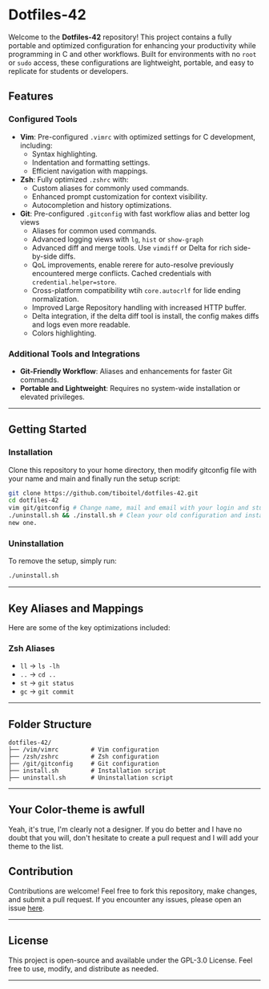 # Dotfiles-42

Welcome to the **Dotfiles-42** repository! This project contains a fully portable and optimized configuration for enhancing your productivity while programming in C and other workflows. Built for environments with no `root` or `sudo` access, these configurations are lightweight, portable, and easy to replicate for students or developers.

## Features

### Configured Tools
- **Vim**: Pre-configured `.vimrc` with optimized settings for C development, including:
  - Syntax highlighting.
  - Indentation and formatting settings.
  - Efficient navigation with mappings.
- **Zsh**: Fully optimized `.zshrc` with:
  - Custom aliases for commonly used commands.
  - Enhanced prompt customization for context visibility.
  - Autocompletion and history optimizations.
- **Git**: Pre-configured `.gitconfig` with fast workflow alias and better log views
  - Aliases for common used commands.
  - Advanced logging views with `lg`, `hist` or `show-graph`
  - Advanced diff and merge tools. Use `vimdiff` or Delta for rich side-by-side
    diffs. 
  - QoL improvements, enable rerere for auto-resolve previously encountered
    merge conflicts.
    Cached credentials with `credential.helper=store`.
  - Cross-platform compatibility wtih `core.autocrlf` for lide ending
    normalization.
  - Improved Large Repository handling with increased HTTP buffer. 
  - Delta integration, if the delta diff tool is install, the config makes diffs
    and logs even more readable.
  - Colors highlighting.



### Additional Tools and Integrations
- **Git-Friendly Workflow**: Aliases and enhancements for faster Git commands.
- **Portable and Lightweight**: Requires no system-wide installation or elevated privileges.

---

## Getting Started

### Installation

Clone this repository to your home directory, then modify gitconfig file with
your name and main and finally run the setup script:

```bash
git clone https://github.com/tiboitel/dotfiles-42.git
cd dotfiles-42
vim git/gitconfig # Change name, mail and email with your login and student mail.
./uninstall.sh && ./install.sh # Clean your old configuration and install the
new one.
```

### Uninstallation

To remove the setup, simply run:

```bash
./uninstall.sh
```

---

## Key Aliases and Mappings

Here are some of the key optimizations included:

### Zsh Aliases
- `ll` → `ls -lh`
- `..` → `cd ..`
- `st` → `git status`
- `gc` → `git commit`

---

## Folder Structure

```
dotfiles-42/
├── /vim/vimrc         # Vim configuration
├── /zsh/zshrc         # Zsh configuration
├── /git/gitconfig     # Git configuration
├── install.sh         # Installation script
├── uninstall.sh       # Uninstallation script
```

---

## Your Color-theme is awfull

Yeah, it's true, I'm clearly not a designer. If you do better and I have no doubt that you will, don't hesitate to create a pull request and I will add your theme to the list.

## Contribution

Contributions are welcome! Feel free to fork this repository, make changes, and submit a pull request. If you encounter any issues, please open an issue [here](https://github.com/tiboitel/dotfiles-42/issues).

---

## License

This project is open-source and available under the GPL-3.0 License. Feel free to use, modify, and distribute as needed.

---
